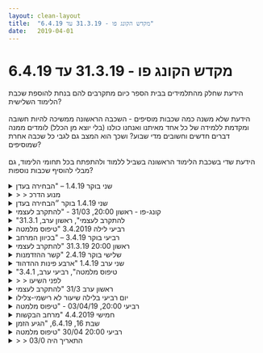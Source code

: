 ```yaml
---
layout: clean-layout
title:  "מקדש הקונג פו - 31.3.19 עד 6.4.19"
date:   2019-04-01
---
```

# מקדש הקונג פו - 31.3.19 עד 6.4.19 
הידעת שחלק מהתלמידים בבית הספר כיום מתקרבים להם בנחת להוספת שכבת הלימוד השלישית?<br> <br> הידעת שלא משנה כמה שכבות מוסיפים - השכבה הראשונה ממשיכה להיות חשובה ומקדמת ללמידה של כל אחד מאיתנו ואנחנו כולנו (בלי יוצא מן הכלל) לומדים ממנה דברים חדשים וחשובים מדי שבוע? ושכך הוא המצב גם לגבי כל שכבה אחרת שמוסיפים?<br> <br> הידעת שדי בשכבת הלימוד הראשונה בשביל ללמוד ולהתפתח בכל תחומי הלימוד, גם מבלי להוסיף שכבות נוספות?

<details>
                    <summary>שני בוקר 1.4.19 – "הבחירה בעדן</summary>
                    זמן הגעה: 6:35 – סיום השיעור שלי: 8:00 – משת&#39;: יואב, אינגריד – מנחה: בן<br> בבקר חוויתי קור פיזי ומעט קושי לצאת מהמיטה החמה, אבל משהו בי דחף אותי מתוך ידיעה עמוקה שמאוד כדאי לי להגיע לשיעור הקונג פו. אם בעבר הגשם החזק היה גם עלול להגביר עוד יותר את אי הרצון שלי לצאת החוצה, הפעם היה לי ברור שהגשם הוא לא גורם משמעותי כאן. בסופו של דבר הצלחתי לאסוף את כל החלקים שבי ולגייס אותם לקראת עוד שעור קונג פו.<br> הגעתי מוכנה להתחיל בשיעור, לעשות מזה את המיטב.<br> בן הוביל אותנו לכיוון לונדון מיניסטור תוך הנחיה למקד את המבט בנקודה שנמצאת במרחק מה, תוך שימוש בראיה מרחבית ברקע. היה תרגיל מעניין. באותן הדקות שמתי לב שאני לא לגמרי בבחירה – אומנם בוחרת על מה למקד את המבט שלי, אך לא מסוגלת למקד את המבט על אותה הנקודה ליותר מכ-30 שניות. משהו דחק בי לעבור לנקודה אחרת תוך זמן קצר. <br> כשהיינו קרובים לכניסה ללונדון מיניסטור התחדש הגשם. בן עצר לרגע מתחת לעץ גדול והודיע שכעת עלינו לנוע בצמוד אליו ובקצב של בן. בן פתחת בדילוגים זריזים; כדי שאוכל לעמוד בקצב שלו היה עלי לרוץ. הרגשתי שהגוף שלי עוד לא מסונכרן מספיק כדי לפתוח בריצה; השתדלתי לרוץ בקלילות – זה היה כרוך בהרבה ריכוז. שמתי לב ל&quot;קנאק&quot; בקרסול הימני שלי – משהו מוכר מאז שאני זוכרת את עצמי – שחוויתי אותו כהתרעה לא לאתגר את הגוף שלי יותר מדי. מעט הורדתי את מהירות הריצה שלי וכתוצאה מזה נותרתי מאחור במרחק מה – מבלי שזה עורר בי פאניקה, כפי שזה היה מעורר בי בעבר.<br> נכנסנו ללונדון מיניסטור. בן חיפש מרחב מתאים עבורנו והזמנין אותנו להתיישב בצד התיקים שלנו – בשונה מהרגיל, שבו אנחנו נוהגים להשעין את תיקנו על הקיר או על עמוד. אהבתי את השינוי הקטן הזה.<br> בן פתח בשיחה שנמשכה עד לסיום השיעור הרשמי שלי בשעה 8:00. הא התחיל בכך שהסביר לנו כי בדרך לכאן הוא בחר ב&quot;מנוע למידה&quot;. הביטוי לא היה מוכר ומיד עוררה מעין מערכת &quot;אזעקה&quot; פנימית אצלי של &quot;פספסתי משהו, לא הבנתי&quot;. בן שאל: &quot;למידה&quot;, זה מובן, נכון? &quot;מנוע&quot; כמו &quot;מנוע חיפוש&quot; זה גם מובן, לא? התשובה שלו עדיין לא סיפקה למערכת שלי את &quot;ה-תשובה&quot; ש&quot;תרגיע&quot; אותה, אבל זה אפשר לי להשתחרר מהלחץ שנוצר אצלי במידת מה, מספיק כדי שאהיה פנוה להקשיב להמשך. בן דיבר הרבה, שמתי לב בזמן אמת שדבריו כמו &quot;מחליקים&quot; על קירות התובנה שלי; חשתי מעורפלת, מתקשה בהבנת הנשמע, ועוד. יחד עם זאת הרגשתי בטוחה מספיק בסביבה הזו כדי לאפשר למצב הזה להיות, ומדי פעם לשאול שאלות הבהרה או פשוט להודיע שלא הבנתי, שאני חשה בערפול. <br> מדי פעם עשיתי &quot;restart&quot;, מה שאפשר לי להרפות יותר ויותר ולא להסתבך עם גלים של תסכולים על זה שאני מתקשה להבין. התמקדתי בלהרפות. הרגשתי שישנם חלקים בי שמבינים יותר ממה שנדמה לי. התמקדתי בלשמוע את מה שמגיע אלי ולאפשר לגוף לעבד את זה, תוך שינוי תנוכה מדי פעם כדי לעבוד מעט עם הגוף. <br> בהדרגה הרגשתי במתרחש בי שינוי נעים ומעצים; הרגשתי שאני ברגעים אלה מקבלת תשובה לנושא שמאוד מעסיק אותי: הבנה. התחלתי לבטוח יותר בעצמי ולראות שאני מבינה הרבה גם כשנדמה לי שלא הבנתי דבר. <br> במהלך השיעור בן הזכיר משפט אותו ציין שהוא אמר לפני מספר שבועות וכי אז הייתי ממש נרעשת ממנו – תחילה לא זכרתי כלל את החווייה, א&quot;כ נזכרתי במעומעם. האמירה הייתה משהו כמו &quot;ההבנה/ התודעה היא כמו ספיראלה שהולכת ומתרחבת&quot;. הפעם זה לא הרעיש אותי – זה נגע בי בנעימות כמשהו מוכר וידוע. <br> יצאתי מהשיעור כשאני מרגישה רגועה, בטוחה, צלולה ונוכחת פי 20 ממה שהיה בתחילת השיעור. מדהים!<br>
                  </details><details>
                    <summary>> > מנוע הדרכ</summary>
                    תיקון: המונח שבן השתמש בו היה &quot;מנוע הדרכה&quot;
                  </details><details>
                    <summary>שני 1.4.19 בוקר ״הבחירה בעדן</summary>
                    שעת הגעה&nbsp;&nbsp;06:20 קצת חשוך, שעון קיץ, גשום. נחמד, כאילו חורף.<br> פינה מוגנת מגשם מתחת לבנין. תרגול של תנועה. בעיטות, הנאה מהתנועה. בן ואינגריד מצטרפים. <br> בן מנחה את כולנו. שינוי מיקום, עבודה עם מיקוד רחוק ושימוש בראיה היקפית. תנועה מהירה, ריצה. לונדון מיניסטור. שיחה על ״מנוע הדרכה״ (הקבלה למנוע חיפוש לדוגמה). <br> התייחסות למצב ברירת המחדל של שיחה חופשית במהלך השיעור. <br> התמקדות במה שמובן בניגוד לאינטואיציה או ההרגל שמכווין אותי לעתים קרובות להתמקד דווקא במה שלא מובן. <br> משתעשע עם כמה סוגים של קשב תוך כדי האזנה והשתתפות בשיחה. <br> אינגריד מעלה את הנושא של פעולות שמזיקות (במסגרת השיעור) אל מול שמירה על עצמך. <br> המיקוד עובר לנושא בסיסי וחשוב זה. למידה דרך פעולות מזיקות מול למידה מועילה. במהלך השיחה הייתי מודע לפרקים למחשבות, הרגלים, התנגדויות שקופצות בי כתגובה לטקסטים שעלו בשיחה. <br> היה מעניין (אם כי מאתגר) לאחוז בשיחה וגם להתבונן במה שעובר אצלי. מתמקד בתחושת הגוף, זה כבר קצת יותר קל. <br> סיום שיעור לאינגריד, בהמשך סיום ההשתתפות של בן בשיעור שלי. <br> חוזר לעבודה גופנית מהנה. בתוך העבודה אני מתבונן במידע הרב שזרם אליי. <br> המשך עבודה מול דף ועט בבית קפה סמוך. זה היה פורמט עבודה חדש לי במובן שזו לא היתה השארת עקבות, בדומה למה שאני עושה עכשיו, אלא העזרות בדף ועט כדי לבחון רעיונות שעברו אליי במהלך השיעור. <br> רשמתי לעצמי משפטים מתוך נסיון לעבוד עם מה שברור ונעים לי. כשהם מולי על הדף (זה עזר לשחרר את האחיזה שלהם בתוכי) למיין מי מאותם משפטים, ברור לי, מוסכם עליי, מתאים לי כעת, מעורר בי רצון להתקדם איתו, להעמיק בו אל מול אילו מהמשפטים פחות מרגישים לי ברורים. <br> סיום שיעור 08:40
                  </details><details>
                    <summary>קונג-פו - ראשון 20:00, 31/03 - "להתקרב לעצמי</summary>
                    כחלק מהמסגרת הכללית של השיעור - מתרגל את אמנות ההספקה ע&quot;י ארגון שיעור קצר ושלם לי ולאחרים ואת אמנות ניהול הזמן והיכולת להאריך את זמן השיעור שלי בנחת כחלק מהיומיום. בשני אלה נעשו דברים יפים וגם ראיתי דברים שניתן להשתפר בהם...<br> <br> כמה תרגולים מהשיעור:<br> שני התרגולים שעשינו בשבוע שעבר לשיפור הראייה - כיסוי העיניים עם כפות הידיים, וכיסוי חלקי של העין הדומיננטית<br> תרגול הפורמות הבסיסיות כאילו הן נועדו אך ורק למטרה אחת - למשל להשתפר לחימה, לטפח את הבריאות, להעמיק את הנוכחות, להבין את המקום שלי בעולם.<br> הנעת הגוף שלי מאזור מסויים בגוף - למשל מהאגן, מהכתפיים.<br> היכולת להיות קליל ועדיין מקורקע (דימוי של דב)<br> התנסות קצרה עם ריב בעבודת הרגליים שעשינו בשבוע שעבר - אני מנסה להכניע אותו והוא משפר את המוגנות ועובד באופן עדין. אח&quot;כ התנסות קצרה ביצירת אפקט זהה אצל שנינו - יצירת כאב קל.<br> להגיע למצב שאני יכול לסייע לאחרים - שם אותי בעמדה טובה יותר קודם כל כלפי עצמי.<br> <br> דגש כללי שהיה לי טוב - לקחת את התרגיל שאני מקבל ולהפוך אותו לשלי.<br> <br> מ 18:55 עד 21:40.<br> ביחד עם ריב, יניב, עדי, דרור ובעז.
                  </details><details>
                    <summary>"להתקרב לעצמי", ראשון ערב, 31.3.1</summary>
                    השתתפו בשיעור: בועז, בעז, דרור, יניב, עדי וריב<br> התחיל אולי ב19:40, בהנחיית בועז:<br> <br> מעברים בין שכיבה לעמידה. חיפשתי דרכים לעבור ללא מאמץ, מעברים ללא שימוש בידיים.<br> תרגול של 4 פורמות בסיסיות, עם מטרות שונות: בריאות, מתיחות, לחימה, מטרות נוספות באופן חופשי...<br> <br> תרגילי מתיחות. הרגשתי שקצת הלכתי אחורה לעומת שיעור קודם.<br> <br> בישיבה במעגל:<br> הנאה מהנשימה<br> הרפיית הפנים<br> * מתישהו ההנחיה עברה לידי ריב, כמדומני.<br> מספר רץ בקול לפי סבב, מתחיל מ-1 ומטפס... כמו ספירלה עולה<br> <br> קבלנו הנחייה להעברת שעון בינינו בסדר מסוים, כל 10 דקות, במקביל לעבודות הבאות (סה&quot;כ 40 דקות). סיום השיעור שלי יקרה אחרי 35 דקות.<br> הונחיתי להיערך לכך שלא ארגיש נטוש בסיום השיעור שלי. ניסיתי להבין למה הכוונה... שלא אמצא את עצמי פתאום ללא הנחיות, משהו כזה.<br> <br> מעבר בין שתי עמידות שונות, רוכב ורץ, במגוון דרכים. כל הגוף משתתף בתנועה.<br> ירידה ועלייה עם האגן, מספר פעמים, כשכל פעם חלק אחר באגן מוביל אותנו.<br> בהנחייתי - תנועה של הגוף בהובלת האגן, עם דגש של קלילות וקפיציות, לצד הקשבה לגוף ולרצונו. הליכה מתוך אותם דגשים.<br> תנועה עם איכויות של קלילות ובו זמנית דוביות כזו (כמו דב).<br> בזוגות - נסיון להגיע לכתפיים וראש של הפרטנר. אחד צופה מהצד ויכול להחליף מישהו לבחירתו בכל עת.<br> <br> לבקשתי, דרור שהיה עם השעון באותו זמן, עדכן אותי לגבי סיום השיעור שלי.<br> באופן מפתיע חוויתי תחושה של נטישה, אולי לראשונה בסיום שיעור, בהקשר הזה.<br> מיד לקחתי את המושכות, והמשכתי להנחות את עצמי, למדיטציה קצרה.<br>
                  </details><details>
                    <summary>רביעי לילה 3.4.2019 "טיפוס מלמטה</summary>
                    שיעור עמוק במיוחד. אכתוב עליו כאן בזריזות כרגע ואחר כך אולי ארחיב.<br> החל מספר דקות לפני תשע. בטיול לבדי. מחפש את השיעור של שמונה. רוצה להתחיל ממצב שאני בקרבתו ורואה אותו אך מספיק רחוק כדי להיות לגמרי בשלי. <br> <br> מחזיק מעין בועת תמיכה בשיעורים אחרים המתרחשים סביבי. במקביל אלי. במצב חלישה כזה. מודעות רחבה. <br> <br> מצטרף לריב ולבועז ומתרגלים יחד. <br> <br> הנשימה, תוך כדי ביצוע מהיר של פורמת 5 החיות, תוך כדי קרב רגליים עם בועז, תוך כדי חבטות באוויר לאורך זמן רב. <br> <br> בפורמה של ריב אני מבחין באנרגיה ורכות, בפורמה של בועז אני מבחין בדיוק רב. <br> <br> בקרב רגליים עם בועז - חופש תנועתי רב, והנאה, ונוחות, אבל גם משהו קצת לא נעים. אני שואל על זה אחר כך את בועז והוא אומר ש-&quot;הייתי קצת (או מאוד?) עם עצמי&quot;. וזה קולע. <br> <br> בעבודת תנועות וחבטות מתמשכת - עשיר מאוד. הנשימה שמתאימה עצמה לתנועחות שונות, למצבים שונים, כמו מין ברבאבא כזה שמשנה צורות. תרגול נוסף של השארת האוויר עוד רגע בפנים. תנועה שמטרתה שחרור וריפוי. <br> <br> יומן השיעורים &lt;-&gt; התחושה הלא נעימה שעולה בי &lt;-&gt; זיהוי חולשה רבת שנים הקיימת בי &lt;-&gt; ההפרדה בין סאחי ובין חופשי &lt;-&gt; לקוסם ולהוביט, לשניהם יש מקום &lt;-&gt; לתת לשניהם ליהנות ממה שכל אחד מהם נהנה ממנו &lt;-&gt; החדווה שבעבודה, קושי ואתגר &lt;-&gt; גופיף כאב חשוב שמגביל את העשייה שלי ומונע ממני דברים רבים מאוד &lt;-&gt; להיות מחוץ לזה &lt;-&gt; להיות בתוך זה &lt;-&gt; ריבועים, משולשים, משהו משונה בסגול בהיר&lt;-&gt; להתייצב מול זה ועם זה. <br> <br> הסתיים בשעה 23:28<br> רק אני הייתי בו, מסתבר.<br> <br> שיעור חזק מאוד. <br> תודה!!!
                  </details><details>
                    <summary>רביעי בוקר 3.4.19 – "בכיוון המרחב</summary>
                    הגעה: 6:27 – סיום: 8:35 – משת&#39;: יואב, אינגריד, תרצה – מנחה: בן<br> <br> רוב השיעור ליוותה אותי תחושה של קור מתון.<br> השיעור הוקדש לאיכויות שבמשימה &quot;להנחות את עצמי ואת האחרים&quot;. הפעם בן שם דגש על אי הענקת שם או כותרת.&nbsp;&nbsp;3 שלבים, שבן העניק להם צבעים:<br> 1-&nbsp;&nbsp;&nbsp;&nbsp;לברר עם עצמי מה מתחשק לי לעשות ברגע זה – צבע ורוד<br> 2-&nbsp;&nbsp;&nbsp;&nbsp;לתקשר עם האחרים באופן הישיר והברור ביותר – צבע ירוק<br> 3-&nbsp;&nbsp;&nbsp;&nbsp;לתת מרחק לכל אחד לבצע א התרגול לפי מה שמתאים לו – צבע כחול<br> לגבי החלק הראשון, כבר התקדמתי איתו יפה מאוד. ממש מסוגלת לזהות/ להמציא תרגילים שמעוררים בי חשק. חוויתי בבירור עד כמה לתשוקה ולהנאה של המנחה יש השפעה על המונחים.<br> לגבי החלק השני, התקדמתי יפה אבל יש עוד מה לשפר בלהעביר הנחיות ברורות, שתמוכות בתרגול. גם כאן ראיתי יותר בבירור עד כמה הנחיה ברורה יכולה לאפשר או לחסום אצל המונחים.<br> לגבי החלק השלישי יש לי עוד מה ללמדו. אתמול חוויתי לראשונה כמה האיפשור האקטיבי של מי שמנחה משפיע על האחרים – לא הייתי כ&quot;כ מודעת לזה. אחד החסמים העיקריים שלי בעבר היה עודף לקיחת אחראיות וביקורתיות על אופן ביצוע התרגיל אצל אחרים במידה וזה לא נראה לי מתאים להנחיות שלי. <br> תוכן השיעור גם המשיך להיות נוכח ופעיל עבורי לאחר תום השיעור הרשמי.<br> לקראת סוף השיעור כבר לא חוויתי קור, למרות שעדיין היה קריר. <br> גם הקדשת זמן לשיחה חופשית עם תרצה ויואב על כוס קפה תומכים ומחזקים את זה.<br> <br>
                  </details><details>
                    <summary>ראשון 20:00 31.3.19 "להתקרב לעצמי</summary>
                    היינו אני, בעז, בועז, עדי, דרור וריב<br> התחלתי בעבודה נינוחה עם הגוף, ועם המעבר הקסום שאני מכיר בשם &quot;השערים&quot;<br> בועז הנחה אותנו,<br> מעברים מעמידה לשכיבה וההיפך, התנסיתי גם בלחפש מעברים הכי חסרי מאמץ, ומצד שני במעברים שהצריכו מאמץ מיוחד<br> עבודה עם הפורמות הבסיסיות עם כוונה/ מטרה ממוקדת. למשל: בריאות. התמתחות. לחימה<br> זה היה לי מעולה, והתנסיתי גם בתרגול הפורמות במנח נמוך מאוד, וזה היה תרגיל תנועתי מעניין<br> בהמשך חלקנו הנחינו את כולנו בנושאים שונים<br> מעבר משפיפה לעמידה תוך הכוונת התנועה מאיזורים שונים בגוף<br> שיפור הקלילות<br> עבודת כתפיים<br> דגש מועיל (לאו דווקא במילים הללו) - להתכוון לכך שבתום החלק &quot;הרשמי&quot; של השיעור לא ארגיש נטוש, תלוש... לזהות זאת במידה וקיים, ולנכס את השיעור שלי לעצמי, בדיוק כמו שהוא היה לפני כן<br>
                  </details><details>
                    <summary>שלישי בוקר 2.4.19 "קשר ההזדמנות</summary>
                    שיעור משותף עם ליעוז, בגן דובנוב. <br> החל בסביבות 9:10 בכיכר מסריק<br> אחרי מדיטציית פתיחה -&gt; הליכה לגן דובנוב, השתרעות על ספסל. בחלק זה, לראות שאני הולך עכשיו בתוך מקדש עצום שרוב מי שהולך בו או נוסע בו איננו מודע לכך שהוא מקדש, ומשדר מעין גל של בוקר יום חול. להיות מודע את התדר הזה, להיות מודע את העומק והמקדש. -&gt; לכל דבר יש מרחב אינטימי, פנימי, מקודש. בדיוק כמו שלי. <br> <br> עם ליעוז - <br> שימוש במתקנים בגן דובנוב באופן עדין ונעים, כדי להתחמם, לטפל בגוף יפה, להפעיל אותו טוב. <br> <br> אמנות הלחימה - עבודה עדינה מאוד. מיטיבה. חקירת הילוך 0 של אמנות הלחימה שלנו. עבודה ללא מאמץ. למה ביקש הביטוי שני ליצנים בהנחיות לכוון אותנו? בן לא בהכרח יודע בעצמו. אני מתייחס לזה כמשהו שהגיע עבורי, ולא משנה מאיפה. ליצן - היסוקה מהאטר האנטר. ליצן - ביטוי חופשי נטול עכבות. ליצן - חצי אנושי, חצי חייזר מצחיק כזה.&nbsp;&nbsp;משהו ריק. מהנה. לא רציני. עם חיוך. מייקל &quot;ונום&quot; פייג&#39; (להיזהר איתו, עם להוריד את היכולת הזו ממנו. הסגנון שלו כולל גם משהו שחצני ולא כל כך מיטיב. זו תוכנה טובה שהוא משתמש בה, אבל יש בה וירוס רציני ביותר שיש לנקות). עוד ליצן מהולל - ג&#39;קי צ&#39;אן. השחרור הזה, הכלי הריק הזה, הרפוי הזה, מלא חדווה, זורם עם, מאפשר. צריך גם להיות מאוזן עם משהו אחר אבל. זה צריך להיות מוכל. <br> <br> הסתיים באיזור 11:30 נדמה לי. לאחר שהעברנו לנו משהו דומה למה שעשיתי בהתחלה. המרחב הפנימי המקודש של הדברים. <br>
                  </details><details>
                    <summary>שני ערב 1.4.19 "ארבע פינות ההדהוד</summary>
                    שיעור שהחל עבורי בשעה 19:22<br> השתתפו בו מלבדי גם ריב, שיר ומיכל<br> <br> השקעתי זמן רב בבריאתו בבית. כולל בין היתר התרגיל שעשינו לאחרונה בשבת, של לראות את המורים שעבורם כל משתתף הוא הנבחר. זה היה כיף מאוד. <br> <br> הגעתי לאזור המפגש בשעה 19:16, השיעור החל מספר דקות לאחר מכן.<br> סיור באזור ומציאת שתי נקודות עניין שחשבתי שאולי בהן ייערך השיעור. הייתה הרבה רוח ורציתי מקום מוגן ממנה.<br> <br> לאחר מכן, מדיטציה נעימה מאוד במשך דקות ארוכות. ואז תנועה נעימה שמעסה את הגוף ומטפלת בו. <br> <br> כשהחל השיעור המשותף נענו יחד אל תוך המבוך/המקדש של הבניין הגדול בכיכר. תחילה עצרנו לכמה דקות במסדרון אחד שהשקט המיוחד שלו עשה לי מאוד טוב קודם והנחיתי אותנו להבחין בשקט שלו, ליהנות ממנו ולהשתמש בו כדי להתחבר לשקט. <br> <br> לאחר מכן עלינו לקומה השנייה והתמקמנו במיניסטודיו קטן שקיים שם. אז עשינו מספר סבבי הדרכות. בתחילה - הדרכות קטנות במטרה לחולל שינויים קטנים שיעשו לנו טוב יותר מרגע לרגע. לאחר מכן - הדרכות שנועדו לעזור למישהו לבחירתנו, אך מיועדות לכולם, כשאנחנו משאירים את הנבחר שלנו סודי. <br> <br> לבסוף, נשארנו עם ההנחיה האחרונה ששיר נתנה - להתרווח בתוך עצמנו נדמה לי -והעמקנו בה עוד. להתרווח בתוך הסיטואציה. <br> <br> לאחריה באה ההנחיה של לבקש עזרה בנושא מסוים. לא בקול ולא ממישהו ספציפי. ואז להיפתח לקבל את העזרה הזו. <br> <br> שיעורה של מיכל המשיך לאחר מכן ובנפרד גם השיעור שלי ושל ריב, שהעניק לנו הדרכה מצוינת בנושא של לעבור אל מעבר למה שכיניתי תוך כדי כך רובוט ההנחיות. לאחר מכן הסתיים לנו השיעור. <br> <br> דברים חשובים - <br> אחת ההנחיות/העזרות שאסא קיבל לשיעור הזה היה להשקיע בלהרגיש בנוח במהלכו. תוך כדי שהוא ממלא את התפקיד הזה של להגיד לנו את ההנחיות. להתרווח בתוך זה. חשוב מאוד.<br> <br> הנחיות חזקות שאנשים העבירו - לשחרר שליטה. לתת לעולם ולאנשים להיות כמו שהם. <br> מחקר של תנועה במרחב על ידי העברת משקל מהאצבעות לעקבים וחזרה בשתי הרגליים. לשבת או לעמוד גב אל גב ולהיעזר בזה כדי להתרווח בתוך עצמי, לספר משהו מצחיק מהימים האחרונים. ועוד...<br> <br> הסתיים בשעה 22:05.<br> <br> נהניתי ממש. תודה!!<br> <br> <br> <br> <br> <br>
                  </details><details>
                    <summary>"טיפוס מלמטה", רביעי ערב, 3.4.1</summary>
                    רגעי שיא:<br> עבודה עם קרן, כשאני מלווה את העבודה שלי בהברות שאני מדי פעם אומר לעצמי בלב ושעוזרות לי. <br> עבודה פנימית שלרגעים בה אני חש שאני עם ידיי על ההגה, כלומר שם. <br> <br> זה חדש בשבילי לחוות שאני נמצא, שיש לי בחירה מסויימת.<br> <br> היה שיעור עם כמעט אותן הנחיות של השיעור הקודם. השיעור הזה היה משודרג מבחינתי. הייתה בו הרבה יותר אקטיביות. ראיתי על קרן שהיא גם במצב משודרג מפעם קודמת (אבל אני לא יודע איך היא הרגישה ביחס לפעם הקודמת).<br> <br> אה, עוד רגע שיא היה בעבודה על תנועות ותרגילים פיזיים לבד. הרגשתי שאני מצליח בכוחות עצמי כמו &quot;להמיס&quot; את הקרח שאני, ולהיות יותר ויותר &quot;חם&quot; או נאמר &quot;גמיש&quot;. <br> <br> השימוש במילות הקוד שלי, היה התנסות. לאו דווקא התנסות שרובה הצליחה, אבל ידעתי שזו התנסות, ושהניסיון הוא מלמד. וגם היו הצלחות בנושא. כלומר השפעה של אמירת מילה על השיעור\עלי.<br> <br> המילים היו: in, this, yes. כל אחת הצביעה לי על משהו שההתחברות אליו יכולה לשדרג את השיעור שלי.<br> <br> התחלה: 17:20 בערך.<br> סיום: 19:10.<br> <br> היה ממש כיף לעבוד עם קרן על הזזות. היו רגעים ממש משמעותיים בעבודה הפנימית שכללה בין היתר תשומת לב לנשימה, תשומת לב לגוף, הרפייה ועוד...
                  </details><details>
                    <summary>> > לפני השיעו</summary>
                    עשיתי כמו חזרה לקראתו בעבודה עם ההברות. נדמה לי שהיא עשתה משהו טוב לעבודה שלי איתן בשיעור.
                  </details><details>
                    <summary>ראשון ערב 31/3 "להתקרב לעצמי</summary>
                    השיעור שלי התחיל בשעה 17:30, קרן הגיעה קצת אחרי.<br> לאחר חימום קצר של הגוף התחלנו את השיעור המשותף.<br> ההנחיות זהות לשיעור של השיעור הקודם.<br> חלק ראשון- היזכרות מהירה במגוון של עבודות בזוג.<br> הזדמנות להזכר בעוד דברים שלא זכרתי בשיעור הקודם, תחושת נבירה מסויימת, נראה שלקרן זרם הרבה יותר בקלות הפעם:)<br> חלק שני- העמקה בשלוש צורות עבודה-<br> קרן בחרה עבודה של נגיעות בכתפיים של היריבה.<br> אני בחרתי עבודה של נסיון לגעת ביד של השניה כשהשניה מנסה להסיט, סוג של &quot;יד חומקת&quot; ממנח אחר ממה שהכרתי.<br> שתינו בחרנו עבודה של הזזות.<br> בחלק האחרון של עבודה פנימית ההנחיה היתה לכתוב לי הנחיה ולבצע וחוזר חלילה.<br> הבחנה מעניינת - קושי בישיבה ממושכת לאחרונה, צורך לזוז ולפעול שמוביל לסבל מסויים בעבודה הפנימית.<br> אני מנסה ליישם את העצה של בן-לחלק את הזמן לזמן שעד הסבל ומהסבל ואז ללמוד לעבוד איתו.<br> בינתיים מנסה להבחין בשינוי ושים לב לשינוי בתחושה, מתי נהיה לי יותר מידי ואיך זה בדיוק מרגיש.<br> <br> <br>
                  </details><details>
                    <summary>יום רביעי בלילה שיעור לא רישמי-צלילו</summary>
                    צלילות <br> התחלתי את השיעור , למרות שקראתי את הנחיות של בן לקראת השיעור וגם לפני השיעור,&nbsp;&nbsp;פסחתי על העדכון לפני השיעור. דיוק. <br> מיד בכניסה לשיעור היו שני טלפונים דחופים מהעבודה. אני צריכה לסדר חלופה למצבי חירום בעבודה בשעות שאני בשיעור.<br> התחלתי במדיטציה בחדר העבודה שלי, במשך כל השיעור -מדיטציה בתנוחות שונות. תוך כדי ההתבוננות והנשימות חוויתי גל של כאב , נשמתי , הרגשתי, התבוננתי ונתתי לגל להיות . רציתי לפתוח את העניים ולברוח מהכאב , המשכתי להתבונן בגל ומחשבה שזה יעבור. הגל חלף , המשכתי בנשימות ואז בא עוד גל של עצב, עצב ללא שום סיבה ממשית וקונקרטית. המשכתי לנשום וכשהגל חלף, משהוא היה צלול יותר. <br> מאז התפקיד החדש יש לי אתגר בצלילות. באופן כללי בשבועות האחרונים אני מרגישה שאני קצת מגששת באפילה, הגוף מאוד עייף. אני מגיעה לאימונים עוד יותר עייפה מקודם פזית, נפשית ורוחנית, בסיומם אני יודעת שהאימון כל כך חשוב לשקט ולשפיות שלי עם כל המידע החדש והאחריות. תחושת הצלילות לאחר האימון נותנת לי את הביטחון שהגל הזה של העכירות גם יעבור.<br> אז שיעור לא רשמי עם עבודה מאוד רשמית<br> איזה מזל יש לי שיש לי את הקונגפו<br> תודה אסא שתמכת מרחוק באימון הלא רישמי שלי
                  </details><details>
                    <summary>רביעי 20:00, 03/04/19 - "טיפוס מלמטה</summary>
                    בדומה ליום ראשון, גם השיעור הזה לריב ולי הייתה ההזדמנות להשתפר באמנות ההספקה ואמנות היום-יום. אני חושב שהיה שיפור משמעותי בשניהם.<br> <br> קרבות ידיים עם ריב ושמואל כאשר שניים עובדים ואחד מגיע לשני סימונים מתחלפים.<br> לימוד מהנה מהתבוננות בביצוע של אחרים את &quot;הברכה&quot; ואת פורמת חמש החיות.<br> עבודה נהדרת על היכולת להגיע לפרטנר ולסמן תוך שאני מוגן. בהמשך משהו שקשור לטווח כשאנו שמים לב איזה טווח מהפרטנר אני מוגן. בדקנו את זה כאשר תפסנו מרחק בטחון ואז יצאנו אחד לשני בסימונים.<br> תרגול חופשי של בעיטות.<br> קרב רגליים נמוך.<br> סשן קצר בו אחד מקדם את השני בעבודת רגליים.<br> ביחד עם ריב, כל אחד בחר 3 יעדים להגשמה בחודשיים הקרובים (ליתר דיוק עד לתחילת יוני). בחרתי:<br>  - להגיע ל 10 עליות מתח<br>  - להגיע מוכן יותר לשיעורים שלי ע&quot;י זה שאכנס אליו שעתיים לפני ההגעה לנקודת המפגש.&nbsp;&nbsp;<br>  - הגעה למצב של רווחת זמן. גם מצליח לעשות שימוש מועיל בזמן שעומד לרשותי וגם להיות במצב שיש לי הרבה זמן.<br> השתדלנו שהיעדים שהם פחות מדידים יהיו לנו מספיק ברורים ונגישים.<br> הייתה לי התנסות טובה עם מצב שבו לא ידעתי אם ואיך להמשיך את השיעור שלי. זה היה לקראת סוף השיעור הרשמי. בעזרתו של ריב הצלחתי לפנות לחלק אחר בי ולהעביר כמה הדרכות קצרות לשלושתינו (אסא, ריב ואני).<br> <br> ביחד עם ריב, שמואל,נעה ואסא.<br> מ 18:50 עד 22:00 בערך.<br> שיעור נהדר! תודה!<br>
                  </details><details>
                    <summary>חמישי 4.4.2019 "מרחב הבקשות</summary>
                    השיעור שלי התחיל בסביבות 18:10 והסתיים בסביבות 20:00<br> השתתפו בו מלבדי גם ריב ויניב. בן הנחה. <br> <br> להבחין ב-3 אמני הקונג-פו הנמצאים כרגע במצב של התפתחות. כל אחד במקומו. איזה כיף לראות את זה. איזה כיף להיות חלק מזה. איזה כיף שהם ככה. <br> <br> &quot;איך אפשר לעזור לנו עם זה?&quot;<br> <br> עזרה ברגישות מוגברת לרעש (פנימי וחיצוני). גם בהתמודדות עם וגם בטיפוח של. <br> לדמיין את עצמי בתוך עורה של מישהי שמוצקת מאוד מהרעש סביבה. לראות מה יעזור לה. לנסות את הכיוון הזה, לנסות את הכיוון השני ההוא. להיות במחקר. להניח לי לקבל את תוצאות המחקר הזה ולצמוח ממנו בנושא. <br> <br> עזרה בהרחבת התפיסה של תהליך ההתפתחות. [לא רק התקופות המהירות יותר נחשבות והיתר כאילו העברת זמן לריק. זה רחב יותר מזה. כמו המתקן הדיסקי בגן דובנוב. עולים עליו ומשתדלים להתאזן. לפעמים נופלים. ואז עולים שוב. בשלב כלשהו הושגה יציבות מסוימת ועכשיו מתחיל שלב חדש של עבודה. זה די מסתורי בשלב זה איך היציבות הזו מושגת. אבל להתמקד במה מזה שאפשר לראות. נעשתה הרבה עבודה משמעותית למשל בשיעורים. (ובדיעבד אני יכול לראות לפחות שני דברים יוצאי דופן שנעשו בחודש האחרון שבלא ספק תרמו לכך מאוד)].<br> <br> עזרה בלהיות כאן באופן מלא יותר. לתת לעצמי שרוצה חיים אחרים לחיות אותם במלואם במציאות אחרת. לקבל את האנרגיה של זה. להניח לו לקבל אנרגיה מהמימד הזה שלי. אנחנו אחד. <br> <br> הטיפוס החמוד שנראה קצת כמו דון חואן שנכנס באמצע וגרם לי להרים קצת את המודעות. הרגיש אחרי זה כאילו אני יושב בלנדוור שעות וצופה באנשים באים והולכים, ועושים את ענייניהם השונים. כאילו המקום הזה הוא עולם ומלואו.<br> <br> לכלול את כולנו בשדה המודעות שלי. לא להחסיר איש. לא לתת לאף אחד להיעלם לי פתאום. <br> <br> תוספת ירוקה בלנדוור זה טעים! בקרוב אזמין את זה כמנה גדולה, אם אפשר. <br> <br> שיעור מופלא,<br> תודה!!
                  </details><details>
                    <summary>שבת 16, 6.4.19, "הגיע הזמן</summary>
                    אני תוהה אם להתייחס לתחילת השיעור כאל הזמן של ההגעה אל נקודת המפגש, או חצי שעה לפני כן, כשהחל הגל שמילא אחר כך את החלק הראשון של השיעור שלי. אלך על השיעור שהחל בנקודת המפגש. בשעה 14:45.<br> <br> בשיעור היו גם הדר ועומרי. ובן הנחה.<br> <br> הגעתי כבר בתחושה עמוקה מאוד לאזור השיעור. שאני הולך בתוך פיסת טבע מקודשת ועמוקה. עולם קסום. התיישבתי באיזו פינה והנחתי לזה למלא אותי ולצמוח ולהעמיק עוד יותר. הכל היה נראה כמו גרסה קדושה של עצמו. כאילו אני בעולם אחר. אושר עמוק. <br> <br> שרתי שיר, והקדשתי אותו למה שסביבי. זה היה כמו מין תפילה כזו. האוויר היה מתוק. הכל היה מאוד יפה. לא זזתי כמעט במשך דקות ארוכות. נשמתי לכל כולי. לאחר מכן התחלתי לטפל בי בעזרת תנועה. לאפשר לאיכות הזו להניע אותי, להיכנס אלי, לשנות אותי. זה היה מופלא. ברגע מסוים עליתי לעמידת ידיים ולמרות שהניסיון היה כאילו אמור לא להצליח, כי טכנית התחלתי אותו לא כל כך טוב, הוא קרה במין הילוך איטי מופלא כזה ופתאום פשוט הסתדר במקום.<br> <br> ביקשתי עזרה בזה. ללמוד את העומק הזה. להפוך אותו למקום שאני יודע להגיע אליו בקלות. שחררתי בי דברים שאפשר לשחרר. הצבתי לי לנסות להישאר גם כשמתחיל השיעור המשותף. ובאופן חלקי זה הצליח. לעתים יותר ולעתים פחות. <br> <br> רגע לפני שהחל השיעור המשותף הלכתי להשתין באיזו פינה. זה המשיך שם. <br> <br> לאחר מכן התחלתי לעבוד עם הדר. והעבודה הייתה נעימה מאוד ומקדמת. אהבתי את החמיקות שהגוף שלי ביצע אל מול הכפפות שלה. עבדנו בפורמט מאוד נחמד. שבו היא מנסה לגעת בי עם הכפפות ואני לפעמים ננגע, ולפעמים משנה מיקום כך שהיא מעדכנת את התנוחה והתנועה שלה בהתאם. לאחר מכן הוספתי שלעתים אני גם מסיט, ולעתים אני גם נוגע.<br> <br> בן אסף אותנו בשלב כלשהו והחל חלק שהיה מונחה על ידו. מתוכו:<br> <br> עמידה דוממת ובה עבודה עם 3 מילות קוד שאני רוצה לומר מידי פעם בלב, או לשמוע אותן נלחשות לי - <br> Release, Evolve, Enrich<br> <br> רליס - מרפה את, מרפה מ.., כל מה שאפשר, שנכון, שכדאי<br> איבולב - תתפתח עכשיו, תצמח עכשיו<br> אנריץ&#39; - אני מעשיר את העולם סביבי. אני מתנה לו.<br> <br> הונחיתי להמשיך מידי פעם להשתמש/להילחש בהן במהלך המשך השיעור. וכך עשיתי.<br> <br> בסביבות עבודה משתנות - עבודה עם המפה הלימודית -בפנים, בבית, במקדש. <br> לאחר כמה שניות תרגול אני בפנים. <br> לאחר שהתאקלמתי, נוח לי, אני יכול להמשיך ככה עוד זמן רב, אני בבית.<br> לאחר שנפתח בפני עולם - במקדש. <br> <br> שמתי לב אחר כך שזה יכול לתאר גם יפה את 3 הפרקים הראשונים. <br> <br> בין סביבות העבודה היו גם עבודות פנימיות של להפוך שקוף יותר לעצמי. לראות טוב יותר כאב ושמחה שעוברים בי. רליס ואיבולב שיחקו שם לא מעט אחת עם השנייה ואיתי. <br> עשינו את זה בתחילה בעזרת התבוננות אלה בעיני אלה, ולאחר מכן בעיניים עצומות. <br> <br> לאחר מכן הונחיתי לעבור לחצי הסהר הקרוב אלינו ולהמשיך לעבוד עד שיצטרפו אלי החבר&#39;ה של קורס קוסם דאו. חזרתי לי לשהייה במקדש והמתנתי. כשאני עובד עם רליס, איבולב ואנריץ&#39;. <br> <br> בשלב מסוים קיבלתי שם הנחיה נוספת לגביהם. אחת במיוחד הייתה לי מיוחדת - לגבי אנריץ&#39;. אני מתנה מעצם נוכחותי. כמו שעץ מפיק חמצן מעצם נוכחותו ומעשיר כך את הסביבה, כך אני מפיק למשל פחמן דו חמצני בכל נשיפה, כך אני מעניק תשומת לב לעולם. בכלל ללא תלות במה אני עושה. אין לי ממש קשר לזה אפילו. <br> <br> תרגלנו את זה קצת בסביבה של להבין זה בעיני זה. לראות שתשומת הלב היא מתנה. היה בזה עומק מרגש. <br> <br> לאחר מכן, תרגלתי אנריץ&#39; גם עם עומרי - כשאני עוזר לו לשפר את בעיטת הסיבוב שלו. <br> וגם רליס ואיבולב המשיכו להופיע באופן די רציף בעבודה שלי. <br> <br> מאוחר יותר עם ריב, מצאנו את הנקודה הטובה ביותר עבורנו בגן לעבוד בה, ועסקנו בשיפור הערב שלנו באמצעות שלושה אלמנטים<br> <br> 1. שיפור התנאים עבור הדברים שאנו מתכוונים לעשות הערב. גם חיצונית וגם פנימית. (תזכורת שליחת קוונטה של אור לעצמי, יכולה פתאום להבהיר ולסדר את המרחב מחייה הפנימי שלי).<br> 2. שיפור היכולת לעשות ללא שיפור התנאים - בעיקר על ידי לבחור את המצב שאני מוצא עצמי בו. (גם כשאין ברירה, עדיין יש אפשרות לבחור בזה, כמה שיותר בלב שלם. וכך לשפר את זה.)<br> 3. לראות את רמתנו בתחום מסוים, להעריך אותה ולשמוח בה, ולהיערך לעשות את הצעד הבא. אל הרמה הבאה. <br> <br> וזה היה סוף השיעור שלנו. <br> השיעור הסתיים בסביבות השעה שבע ורבע, להערכתי. <br> <br> שיעור מיוחד מאוד. תודה!!!
                  </details><details>
                    <summary>רביעי 20:00 30/04 "טיפוס מלמטה</summary>
                    הגעתי למקום המפגש בסביבות 19:20.<br> זה היה מסוג השיעורים שההגעה אליהם היתה השיעור החשוב ביותר.<br> ישבתי קצת מתוך צורך לשנות מצב צבירה, לנשום.<br> השיעור כלל עבודה על טווח, בעיטות והגנות.<br> עבודה במעגל עם ריב, בועז ושמואל ובזוג עם בועד.<br> נהניתי לתת לתנועה להוביל אותי גם כשיצאו לי דילוגים מוזרים ומפתיעים בנסיון להגיע ליריב.<br> היה שיעור מאוד רך ומרגיע, זה התאים לי מאוד.<br> מנטרה שחוזרת על עצמה בתוכי בימים האחרונים- &quot;צעד אחר צעד&quot;.<br> תודה 3&gt;<br>
                  </details><details>
                    <summary>> > התאריך היה 03/0</summary>
                    
                  </details><details>
                    <summary>חמישי 4.4.19 "מרחב הבקשות</summary>
                    אני ריב ואסא בהנחיית בן<br> זיהוי פוטנציאל הערות שיש בסיטואציה &quot;מוזרה&quot; אני מרגיש את עצמי ואת הסביבה אחרת...<br> דוגמא נהדרת (לסיטואציה &quot;מוזרה&quot;) שבן הזכיר זה הסיטואציה בסרט מטריקס שהבוס מנהל שיחה רצינית עם ניאו וברקע מישהו על חבלים מנקה את החלון מבחוץ...<br> איך אפשר לעזור לנו בהתפתחות?<br> עלה נושא של רגישות להפרעות חיצוניות, שמציקות ומקשות על התמקדות בעשייה שרוצים<br> מה בי מוצק? לזהות זאת... להעריך את החלק הזה שרגיש למה שיש מסביב. ולזהות את השקט ואת המרחב<br> משהו בנוגע לאומנות ההגשמה - לחבר למטרה משהו שתומך בה (יכול להיות חיצוני ויכול להיות פנימי, כמו מלאך שעוזר לי)<br> התייחסות מקדמת לקשיים ומאבקים בחיי. לראות אותם כמתנות שתורמות לי המון להתפתחות וללימוד שלי. זה כמו קורס שאני עושה את המקסימום כדי להשלים אותו במהירות ולנוע מעלה. <br> גם אם יש לי חלום שנראה בלתי מושג כרגע, אני יכול להסתנכרן ולהתאים את עצמי אליו. לשדרג את עצמי לקראתו ולעשות את המיטב על מנת לאפשר אותו, או להפיק ממנו את המיטב כשהוא יתאפשר. <br> לעשות את מה שאני יכול ולדעת שאני עושה את המיטב (בין אם זה יבוא או לא)<br> בנוגע לכאב הקשור בחלום לא מוגשם - התייחסתי לעבודה שאני עושה עם הודיה על מה שיש, וגם עם זיהוי, פליאה והנאה מהרצון והכמיהה שקיימים בי גם ללא תלות במימושם. קיבלתי התייחסות ממקדת ועוזרת בקשר לזה, שאלו מסלולי עבודה נהדרים, אך הם לא עובדים באופן ישיר עם הכאב, ואני מוזמן להתבונן בכאב באופן ישיר, להתבונן בחווייה, להתבונן במערכת, &quot;לטעום&quot; את האדם הזה שמכיל טעמים רבים ובתוכם גם תבלין של כאב, שיש בו יופי כאשר הוא מואר<br> כאשר איני מחובר לאלוהות - איך לא יהיה סבל?<br> בקשר להחזרת כוחות, מעבר למידע שכבר זמין במרחבי הלימוד בנוגע לזה, אפשר כמובן לשאול במרחב. <br> משהו שהתחבר לי לזה היה ראיית הפער בין הדמות בתוכי של אדם מסויים לבין האדם כמו שהוא. משחרר את שנינו מהעול של החזקת הדמות הדימיונית הזו<br> זה נכון גם לגבינו... <br> אני נותן לעצמי להיות כמו שאני. <br> אני מכיר את עצמי רק קצת... והיצור הזה, האדם הזה שגם אותו אני מכיר רק קצת הוא לא ממש אני. <br> והוא יכול להתפתח באופן מופלא, והמרחב המודע הזה יכול גם הוא להתפתח באופן מופלא. שניהם יכולים להתפתח במקביל<br> <br> <br>
                  </details><details>
                    <summary>רביעי בוקר 3.4.19 ״בכיוון המרחב</summary>
                    שעת הגעה 06:20 הגעתי בנחת. נשארתי ברכב לשמוע עד הסוף את השיר True Colors <a href=https://www.google.com/search?q=true+colors+%d7%9e%d7%99%d7%9c%d7%99%d7%9d&rlz=1c5chfa_enil723il723&oq=true+colors&aqs=chrome.3.69i57j0l5.10013j0j7&so target=_blank style=color:blue>יופי של מילים</a><br> מרגיש קצת עייף, חסר שעות שינה. תנועות. מוודא שאני לא על אוטומט ומבצע תנועות שגורמות לי הנאה. <br> אינגריד בן ובהמשך תרצה מצטרפים. <br> הנחיה של בן לי או לאינגריד,הראשון מבינינו ללא תאום מראש, לאסוף את תרצה כשהיא מגיעה ולאור עקרונות ההדרכה מיום שני לשנות מיקום לגינת דובנוב. <br> עם סיום ההנחיה תרצה הגיעה. <br> מתלבט ביני לביני אם ליטול על עצמי את ההדרכה או להניח לאינגריד. <br> אם זה אני זו הזדמנות מצוינת לתרגל ולהעמיק בעקרונות, למרות שהם היו לי מעט מעורפלים באותו רגע. <br> אם אניח אוכל ליהנות מחזרה נוספת והתבוננות. <br> אינגריד מקדימה אותי ונותנת הנחיות. אני מרגיש שהמצב שבו אני בקשב וקולט (Yin) ופחות בשידור ויוזמה.<br> יותר נכון עבורי כרגע ושמח על הבחירה שלה. <br> גינת דובנוב, גינת השעשועים. עקרונות הדרכה עצמית ולפרטנרים לשיעור. <br> חלוקה לשלושה שלבים, הסתכלות ברצון, שיתוף מילולי (מרחב ההנחיה), מרחב עבודה. בהמשך כתרגול התבוננו בהם כצבעים (ורוד, ירוק, כחול) התבוננות על האתגרים שמציב כל אחד מהמרחבים. תרגלנו רצפים של תרגול. נקודות שציינתי לעצמי:<br> דרכים שונות בנסיון לקבלת בהירות למה אני רוצה לתרגל, מתן הנחיות באופן שיאפשר עבודה ״נקיה״ ומיטבית ככל הניתן לי ולפרטנרים. הרובד המילולי צופן בתוכו כל מיני מטענים שלעתים עשויים לסייע או לעכב כל אחד באופן מעט שונה. <br> הנחיות ״רזות״ מינימליסטיות, נקיות, מול הנחיות ברורות, מפורטות.&nbsp;&nbsp;<br> שיחה חופשית במהלך השיעור. המשך לשיעור בשני, שבו תשומת הלב שלי נחה על העובדה שכביכול שיעור=שקט. <br> יש בהחלט פעמים שדיבור עשוי לפגוע ברמת העבודה, אבל אין כלל מוחלט. <br> סיימנו את ההתערבות החיצונית בלפנות אל עצמנו. אהבתי את הביטוי ״לפנות אל עצמי״ המשך תרגול, משם המשכנו לארומה, סיום של התרגול המשותף קצת לפני 09:00
                  </details><details>
                    <summary>שלישי ערב 2.4.19 "טיפת אינסוף</summary>
                    סיכום<br> התחלת שיעור מעט באיחור.<br> השתתפו בן, אורי, אסי ואני.<br> הליכה תוך כדי תשומת לשלוש איכויות:הליכה שקטה, העמקה, התמקדות ברגע הזה.<br> שיפור האיכויות האלו תוך כדי הליכה במספר מקטעים.<br> בנקודת עצירה:. הרפיה, בחירה באיכות לשפר ואז עוד אחת ועוד אחת. שיתוף בתרגילים&nbsp;&nbsp;עם השאר <br> תרגול הרפיה.<br> בחירה באיכות לדרך חזרה תוך הבנה שאפשר לשנות איכות אם לא מתאים .<br> נקודות שצצות: אמון, אמון בעצמי להבין מתי אני יכול ומתי לא, מתי אפשר ומתי לא. <br> תרגול פיזי של מתיחות והרפיה,מעט שיווי משקל.<br> כוח והשפעה על אחרים שעצם הנוכחות והמרחבה המשותף אנחנו משפיעים אחד על השני.<br> נקודות אצלי:<br>  שמיים וארץ, ולראות את הכוחות ביניהם.<br> מערך הכוחות פנימי אצלי תשומת לב אליו.<br> תשומת לב למיקוד כוונה ליכולת להתחבר לדברים באמצעות הכוונה אליהם. <br> עוד מספר דברים הקשורים לכוחות פנימיים שקשה לי לבטא במילים כרגע, רק להרגיש אותם.<br> די הרבה נקודות שנמחקו מהשחזור של השיעור (מסכם את זה כנקודה לתשומת לב לתיעוד טוב יותר בפעם הבאה)<br>
                  </details><details>
                    <summary>יום ג בערב 2/4/19 "טיפת אינסוף</summary>
                    התחלת שיעור בנקודת המפגש<br> <br> נכחו – בן , אבשלום , יובל ואני<br> <br> הליכה – תוך כדי הליכה 3 משימות –<br> <br> הליכה שקטה ככל שניתן , הקשבה לעצמי ולסביבה , סיפוק מהרגע הזה.<br> <br> לאורך ההליכה הרגשתי שאני הולך ומעמיק בעבודה וששלוש המשימות משרתות אחת את השניה.<br> <br> עצירה –<br> <br> בזמן העצירה שדרוג של יכולות – היו 3 מקטעים תחילה שבכל אחד בחרתי יכולת אחרת – התבוננות ברגשות שעולים בי , הנאה מההקשבה – כמו ההנאה מריח של פרח נעים או ממשב רוח נעים , שימוש שמילים ומשפטים (מנטרות) כדי להפעיל יכולת מסוימת,<br> <br> בהמשך שידרגתי את השימוש במשפטים על ידי שימוש במקביל של תנועה פיזית קטנה שגם היא מנטרה מקבילה למשפט/ מילה.<br> <br> הנחיה מבן לעשות הרפיה של כל הגוף.<br> <br> הנחיה להיות ככל הניתן עצמי – לבטא את העצמי שלי .<br> <br> תרגול מתיחות של הרגליים – עמידה על רגל אחת – מתיחה של הרגל השניה לכל מיני כיוונים . התקשיתי עם שיווי המשקל ומעדתי מדי פעם .<br> <br> כשחזרנו על התרגיל בחלקו בהמשך הרגשתי שחל שיפור מסויים ביציבות.<br> <br> מאוד כאבה לי הרגל השמאלית גם מההליכה וגם זה הקשה על העמידה.<br> <br> הליכה חזרה – שדרוג יכולת מסויימת . בחרתי לשדרג בדרך את ההרפיה שלי הן ה&quot;חיצונית&quot; (של הגוף ) והן הפנימית – להרפות ולהתבונן על רגשות שעולים .<br> <br> סיום השיעור בנקודת המפגש-<br> <br> עובדה בזוגות - אומרים היי אחד לשני , כל אחד בתורו אומר את המילה היי ומכניס בה כל פעם תוכן אחר. הביצוע העלה בי שמחה גדולה , אושר , צחקתי המון והרגשתי רפוי ומאושר.<br> <br> אח&quot;כ ניתן להגיד גם מילים דומות להיי (שלום אהלן וכו)<br> <br> בכל פעם שמישהו אומר שרוצה החלפה מחליפים בין הזוגות.<br> <br>
                  </details><details>
                    <summary>שבת 6.4.19 - "הגיע הזמן</summary>
                    לפני שאספו אותי, תרגלתי זימון אושר והנאה וחקירת תנועה בסלו-מושן בזמן שנתתי אגרופים באוויר עם כפפות האגרוף החדשות שלי. זה היה מענג. וגם הרשיתי לעצמי להתלהב מזה שיש לי נעליים חדשות וכפפות חדשות אז קצת השווצתי בהן כלפי הנוכחים (מבלי שידעו...).<br> <br> תרגלנו ירידה לרצפה וקימה מהרצפה לעמידה, ותרגול מה שבא לנו בכל אחד מהמצבים.<br> <br> תרגול 5 החיות - שוב גיליתי כמה אני לא מצליח לזכור את הפורמה. אחרי שבן הזכיר לנו, תרגלתי בהנאה שהתעצמה כשזזתי לאט ובעיניים עצומות.<br> <br> מפת למידה לתרגיל (כל תרגיל שהוא):<br> &quot;בפנים&quot; = התחלתי את התרגיל<br> &quot;בבית&quot; = אני ממש שוחה בתרגיל ויכול לדמיין את עצמי ממשיך בו עכשיו 10 דקות ועושה אותו נכון ובריא<br> &quot;במקדש&quot; = אני ממש עף על התרגיל ויכול להמשיך לקבל ממנו תובנות חדשות.<br> <br> תרגלנו את המפה הנ&quot;ל על תרגילי מתיחות ועל היזכרות בזכרונות מהימים האחרונים. <br> הצלחתי לקבל ערך ועונג מהזכרונות שנזכרתי והעמקתי בהם.<br> <br> &quot;הפלות&quot; זה לזה עם רגל כפופה והעמסה כמו שק תפו&quot;א על הגב.<br> הורדה לרצפה בעזרת קיפול כף היד אחורה, מעלה והצידה בו-זמנית.<br> סימון התקפות תוך שמירה על מרחק של כ-20 ס&quot;מ מגוף הפרטנר. גיליתי שזה לא קל כמו שזה נשמע ואני מגיע לפעמים יותר קרוב ממה שתכננתי.<br> <br> להסתכל בעיניים של הפרטנרים ולדווח בקול רם &quot;כאב&quot; בכל פעם שיש חוויה של כאב כלשהו או אי-נוחות, ו&quot;שמחה&quot; כשחווים שמחה או נעימות. וכנ&quot;ל בעיניים עצומות.<br> זה היה מרתק ומפתיע לראות עד כמה כל הדבר הזה של חוויית טוב ורע הוא פלואידי ומשתנה ומהיר ומגוון ומקורי וחסר הצדקת-עומק ויחד עם זאת כל כך משכנע.<br> למה אני נותן כל כך הרבה משקל לחוויות הרגשיות האלה אם הן כל כך חולפות ושרירותיות ומשתנות? זה כמעט מגוחך...<br> <br> אסא עזר לי לשפר את בעיטת הקרסול הצידית שלי. הוא הראה לי שאני זורק את האגן בזמן הבעיטה ואז מאבד שליטה לרגע. כשבעטתי לאט ובשליטה יכולתי לראות שעדיף להכות רק עם השוק ולא כל הרגל, ושעדיף להחזיק משהו באגן זקוף ולהוריד את עצם הזנב ולכוון את האנרגיה קדימה וגם את החזה והאגן ב-45 מעלות ולא להפנות את הגב קדימה. וגם ראיתי שיש לי שריר מעל לירך בחיבור אל האגן, שכואב ומתוח באופן כרוני ובייחוד כשאני בועט גבוה, וזה תורם לכיווץ ולאובדן השליטה בנקודה הזו בבעיטה.<br>
                  </details><details>
                    <summary>משיעורי השבוע של</summary>
                    
                  </details><details>
                    <summary>> > ה' 4.4.2019, "מרחב הבקשות</summary>
                    מכעשרה לשש עד סביבות שמונה<br> יניב, אסא ואני בהנחיית בן, ב&quot;לנדוור&quot; ליד כיכר התרבות.
                  </details><details>
                    <summary>> > > > m</summary>
                    
                  </details><details>
                    <summary>> > ד' 3.4.2019, "טיפוס מלמטה</summary>
                    בעשרים לשבע בערך הגעתי לקיוסק לקנות לי משהו לאכול. תכננתי את זה עם הגעתי, כמן אות לזה שאני מנהל את השיעור ולא השיעור אותי, אני את הזמן ולא הזמן אותי, משהו שהתכתב עם תוכן השיעור. ככה שהגעתי לצד השני של נקודת המפגש בכיכר חסידי אומות עולם עם הטוסט והקפה וכבר בתוך השיעור שלי. זאת היתה התחלה טובה. בועז כבר היה שם, ובהמשך הצטרפו שמואל ואז נעה. <br> לקראת סוף השיעור, כשנשארנו בועז ואני, היתה לנו גם עבודה משותפת עם אסא.<br> עד כעשר ועשרה.<br>
                  </details><details>
                    <summary>> > א' 31.3.2019, "להתקרב לעצמי</summary>
                    מסביבות עשרה לשבע<br> היה מאוד נעים להגיע לנקודת מפגש שנעה וקרן עוד עובדות בה ביחד.<br> עם בועז, יניב, דרור, בעז ועדי ליד הכניסה לביתן הלנה רובינשטיין, ובתום השיעורים של השאר בועז ואני המשכנו בקומה העליונה של גן יעקב עד סביבות רבע לעשר.
                  </details><details>
                    <summary>> > > > m</summary>
                    
                  </details><a href="javascript:history.back()">בית</a>